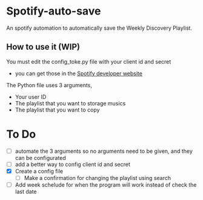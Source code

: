 # Spotify-auto-save
An spotify automation to automatically save the Weekly Discovery Playlist.

## How to use it (WIP)
You must edit the config_toke.py file with your client id and secret
 - you can get those in the <a href="https://developer.spotify.com" target="_blank">Spotify developer website</a>

The Python file uses 3 arguments,
 - Your user ID
 - The playlist that you want to storage musics
 - The playlist that you want to copy

# To Do
- [ ] automate the 3 arguments so no arguments need to be given, and they can be configurated
- [ ] add a better way to config client id and secret
- [x] Create a config file
    - [ ] Make a confirmation for changing the playlist using search 
- [ ] Add week schelude for when the program will work instead of check the last date
